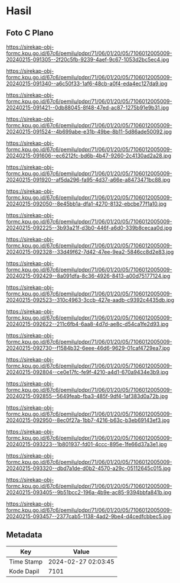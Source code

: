 # Hasil

## Foto C Plano

https://sirekap-obj-formc.kpu.go.id/67c6/pemilu/pdpr/71/06/01/20/05/7106012005009-20240215-091305--2f20c5fb-9239-4aef-9c67-1053d2bc5ec4.jpg

https://sirekap-obj-formc.kpu.go.id/67c6/pemilu/pdpr/71/06/01/20/05/7106012005009-20240215-091340--a6c50f33-1af6-48cb-a0f4-eda4ec127da9.jpg

https://sirekap-obj-formc.kpu.go.id/67c6/pemilu/pdpr/71/06/01/20/05/7106012005009-20240215-091421--0db88045-8f48-47ed-ac87-1275b91e9b31.jpg

https://sirekap-obj-formc.kpu.go.id/67c6/pemilu/pdpr/71/06/01/20/05/7106012005009-20240215-091524--4b699abe-e31b-49be-8b11-5d86ade50092.jpg

https://sirekap-obj-formc.kpu.go.id/67c6/pemilu/pdpr/71/06/01/20/05/7106012005009-20240215-091606--ec6212fc-bd6b-4b47-9260-2c4130ad2a28.jpg

https://sirekap-obj-formc.kpu.go.id/67c6/pemilu/pdpr/71/06/01/20/05/7106012005009-20240215-091920--af5da296-fa95-4d37-a66e-a8473471bc88.jpg

https://sirekap-obj-formc.kpu.go.id/67c6/pemilu/pdpr/71/06/01/20/05/7106012005009-20240215-092050--8e45bb1a-dfa1-4270-8132-ebcbe77f1a10.jpg

https://sirekap-obj-formc.kpu.go.id/67c6/pemilu/pdpr/71/06/01/20/05/7106012005009-20240215-092225--3b93a21f-d3b0-446f-a6d0-339b8cecaa0d.jpg

https://sirekap-obj-formc.kpu.go.id/67c6/pemilu/pdpr/71/06/01/20/05/7106012005009-20240215-092328--33d49f62-7d42-47ee-9ea2-5846cc8d2e83.jpg

https://sirekap-obj-formc.kpu.go.id/67c6/pemilu/pdpr/71/06/01/20/05/7106012005009-20240215-092429--8a091dfa-8c36-4926-8413-a00d75177124.jpg

https://sirekap-obj-formc.kpu.go.id/67c6/pemilu/pdpr/71/06/01/20/05/7106012005009-20240215-092523--310c4963-3ccb-427e-aadb-c9392c4435db.jpg

https://sirekap-obj-formc.kpu.go.id/67c6/pemilu/pdpr/71/06/01/20/05/7106012005009-20240215-092622--211c6fb4-6aa8-4d7d-ae8c-d54ca1fe2d93.jpg

https://sirekap-obj-formc.kpu.go.id/67c6/pemilu/pdpr/71/06/01/20/05/7106012005009-20240215-092730--f1584b32-6eee-46d6-9629-01caf4729ea7.jpg

https://sirekap-obj-formc.kpu.go.id/67c6/pemilu/pdpr/71/06/01/20/05/7106012005009-20240215-092804--ce0e17fc-fe9f-4210-a4d1-670a9434e3b9.jpg

https://sirekap-obj-formc.kpu.go.id/67c6/pemilu/pdpr/71/06/01/20/05/7106012005009-20240215-092855--5649feab-fba3-485f-9df4-1af383d0a72b.jpg

https://sirekap-obj-formc.kpu.go.id/67c6/pemilu/pdpr/71/06/01/20/05/7106012005009-20240215-092950--8ec0f27a-1bb7-4216-b63c-b3eb69143ef3.jpg

https://sirekap-obj-formc.kpu.go.id/67c6/pemilu/pdpr/71/06/01/20/05/7106012005009-20240215-093223--1b801937-fd01-4ccc-895e-1fe66d37a3e1.jpg

https://sirekap-obj-formc.kpu.go.id/67c6/pemilu/pdpr/71/06/01/20/05/7106012005009-20240215-093320--dbd7a1de-d0b2-4570-a29c-05112645c015.jpg

https://sirekap-obj-formc.kpu.go.id/67c6/pemilu/pdpr/71/06/01/20/05/7106012005009-20240215-093405--9b51bcc2-196a-4b9e-ac85-9394bbfa841b.jpg

https://sirekap-obj-formc.kpu.go.id/67c6/pemilu/pdpr/71/06/01/20/05/7106012005009-20240215-093457--2377cab5-1138-4ad2-9be4-d4cedfcbbec5.jpg


## Metadata

| Key        | Value               |
| ---------- | ------------------- |
| Time Stamp | 2024-02-27 02:03:45 |
| Kode Dapil | 7101                |



